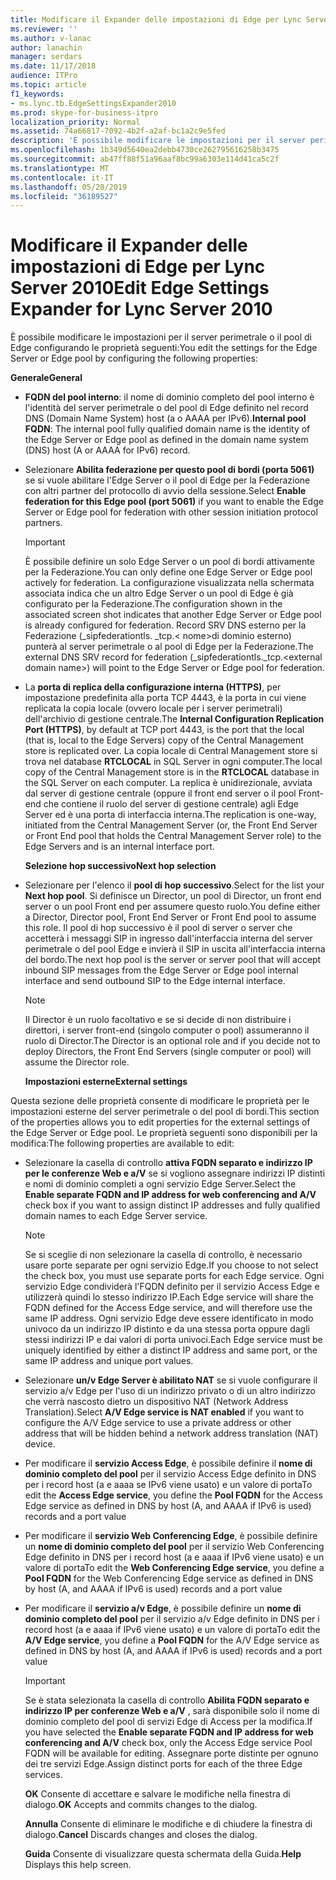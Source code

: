 ```yaml
---
title: Modificare il Expander delle impostazioni di Edge per Lync Server 2010
ms.reviewer: ''
ms.author: v-lanac
author: lanachin
manager: serdars
ms.date: 11/17/2018
audience: ITPro
ms.topic: article
f1_keywords:
- ms.lync.tb.EdgeSettingsExpander2010
ms.prod: skype-for-business-itpro
localization_priority: Normal
ms.assetid: 74a66817-7092-4b2f-a2af-bc1a2c9e5fed
description: 'È possibile modificare le impostazioni per il server perimetrale o il pool di Edge configurando le proprietà seguenti:'
ms.openlocfilehash: 1b349d5640ea2debb4730ce262795616258b3475
ms.sourcegitcommit: ab47ff88f51a96aaf8bc99a6303e114d41ca5c2f
ms.translationtype: MT
ms.contentlocale: it-IT
ms.lasthandoff: 05/20/2019
ms.locfileid: "36189527"
---
```

# <a name="edit-edge-settings-expander-for-lync-server-2010"></a><span data-ttu-id="1d02e-103">Modificare il Expander delle impostazioni di Edge per Lync Server 2010</span><span class="sxs-lookup"><span data-stu-id="1d02e-103">Edit Edge Settings Expander for Lync Server 2010</span></span>
 
<span data-ttu-id="1d02e-104">È possibile modificare le impostazioni per il server perimetrale o il pool di Edge configurando le proprietà seguenti:</span><span class="sxs-lookup"><span data-stu-id="1d02e-104">You edit the settings for the Edge Server or Edge pool by configuring the following properties:</span></span> 
  
 <span data-ttu-id="1d02e-105">**Generale**</span><span class="sxs-lookup"><span data-stu-id="1d02e-105">**General**</span></span>
  
- <span data-ttu-id="1d02e-106">**FQDN del pool interno**: il nome di dominio completo del pool interno è l'identità del server perimetrale o del pool di Edge definito nel record DNS (Domain Name System) host (a o AAAA per IPv6).</span><span class="sxs-lookup"><span data-stu-id="1d02e-106">**Internal pool FQDN**: The internal pool fully qualified domain name is the identity of the Edge Server or Edge pool as defined in the domain name system (DNS) host (A or AAAA for IPv6) record.</span></span>
    
- <span data-ttu-id="1d02e-107">Selezionare **Abilita federazione per questo pool di bordi (porta 5061)** se si vuole abilitare l'Edge Server o il pool di Edge per la Federazione con altri partner del protocollo di avvio della sessione.</span><span class="sxs-lookup"><span data-stu-id="1d02e-107">Select **Enable federation for this Edge pool (port 5061)** if you want to enable the Edge Server or Edge pool for federation with other session initiation protocol partners.</span></span>
    
    > [!IMPORTANT]
    > <span data-ttu-id="1d02e-108">È possibile definire un solo Edge Server o un pool di bordi attivamente per la Federazione.</span><span class="sxs-lookup"><span data-stu-id="1d02e-108">You can only define one Edge Server or Edge pool actively for federation.</span></span> <span data-ttu-id="1d02e-109">La configurazione visualizzata nella schermata associata indica che un altro Edge Server o un pool di Edge è già configurato per la Federazione.</span><span class="sxs-lookup"><span data-stu-id="1d02e-109">The configuration shown in the associated screen shot indicates that another Edge Server or Edge pool is already configured for federation.</span></span> <span data-ttu-id="1d02e-110">Record SRV DNS esterno per la Federazione (_sipfederationtls. _tcp.\< nome\>di dominio esterno) punterà al server perimetrale o al pool di Edge per la Federazione.</span><span class="sxs-lookup"><span data-stu-id="1d02e-110">The external DNS SRV record for federation (_sipfederationtls._tcp.\<external domain name\>) will point to the Edge Server or Edge pool for federation.</span></span> 
  
- <span data-ttu-id="1d02e-111">La **porta di replica della configurazione interna (HTTPS)**, per impostazione predefinita alla porta TCP 4443, è la porta in cui viene replicata la copia locale (ovvero locale per i server perimetrali) dell'archivio di gestione centrale.</span><span class="sxs-lookup"><span data-stu-id="1d02e-111">The **Internal Configuration Replication Port (HTTPS)**, by default at TCP port 4443, is the port that the local (that is, local to the Edge Servers) copy of the Central Management store is replicated over.</span></span> <span data-ttu-id="1d02e-112">La copia locale di Central Management store si trova nel database **RTCLOCAL** in SQL Server in ogni computer.</span><span class="sxs-lookup"><span data-stu-id="1d02e-112">The local copy of the Central Management store is in the **RTCLOCAL** database in the SQL Server on each computer.</span></span> <span data-ttu-id="1d02e-113">La replica è unidirezionale, avviata dal server di gestione centrale (oppure il front end server o il pool Front-end che contiene il ruolo del server di gestione centrale) agli Edge Server ed è una porta di interfaccia interna.</span><span class="sxs-lookup"><span data-stu-id="1d02e-113">The replication is one-way, initiated from the Central Management Server (or, the Front End Server or Front End pool that holds the Central Management Server role) to the Edge Servers and is an internal interface port.</span></span>
    
  <span data-ttu-id="1d02e-114">**Selezione hop successivo**</span><span class="sxs-lookup"><span data-stu-id="1d02e-114">**Next hop selection**</span></span>
  
- <span data-ttu-id="1d02e-115">Selezionare per l'elenco il **pool di hop successivo**.</span><span class="sxs-lookup"><span data-stu-id="1d02e-115">Select for the list your **Next hop pool**.</span></span> <span data-ttu-id="1d02e-116">Si definisce un Director, un pool di Director, un front end server o un pool Front end per assumere questo ruolo.</span><span class="sxs-lookup"><span data-stu-id="1d02e-116">You define either a Director, Director pool, Front End Server or Front End pool to assume this role.</span></span> <span data-ttu-id="1d02e-117">Il pool di hop successivo è il pool di server o server che accetterà i messaggi SIP in ingresso dall'interfaccia interna del server perimetrale o del pool Edge e invierà il SIP in uscita all'interfaccia interna del bordo.</span><span class="sxs-lookup"><span data-stu-id="1d02e-117">The next hop pool is the server or server pool that will accept inbound SIP messages from the Edge Server or Edge pool internal interface and send outbound SIP to the Edge internal interface.</span></span>
    
    > [!NOTE]
    > <span data-ttu-id="1d02e-118">Il Director è un ruolo facoltativo e se si decide di non distribuire i direttori, i server front-end (singolo computer o pool) assumeranno il ruolo di Director.</span><span class="sxs-lookup"><span data-stu-id="1d02e-118">The Director is an optional role and if you decide not to deploy Directors, the Front End Servers (single computer or pool) will assume the Director role.</span></span> 
  
  <span data-ttu-id="1d02e-119">**Impostazioni esterne**</span><span class="sxs-lookup"><span data-stu-id="1d02e-119">**External settings**</span></span>
  
<span data-ttu-id="1d02e-120">Questa sezione delle proprietà consente di modificare le proprietà per le impostazioni esterne del server perimetrale o del pool di bordi.</span><span class="sxs-lookup"><span data-stu-id="1d02e-120">This section of the properties allows you to edit properties for the external settings of the Edge Server or Edge pool.</span></span> <span data-ttu-id="1d02e-121">Le proprietà seguenti sono disponibili per la modifica:</span><span class="sxs-lookup"><span data-stu-id="1d02e-121">The following properties are available to edit:</span></span>
  
- <span data-ttu-id="1d02e-122">Selezionare la casella di controllo **attiva FQDN separato e indirizzo IP per le conferenze Web e a/V** se si vogliono assegnare indirizzi IP distinti e nomi di dominio completi a ogni servizio Edge Server.</span><span class="sxs-lookup"><span data-stu-id="1d02e-122">Select the **Enable separate FQDN and IP address for web conferencing and A/V** check box if you want to assign distinct IP addresses and fully qualified domain names to each Edge Server service.</span></span>
    
    > [!NOTE]
    > <span data-ttu-id="1d02e-123">Se si sceglie di non selezionare la casella di controllo, è necessario usare porte separate per ogni servizio Edge.</span><span class="sxs-lookup"><span data-stu-id="1d02e-123">If you choose to not select the check box, you must use separate ports for each Edge service.</span></span> <span data-ttu-id="1d02e-124">Ogni servizio Edge condividerà l'FQDN definito per il servizio Access Edge e utilizzerà quindi lo stesso indirizzo IP.</span><span class="sxs-lookup"><span data-stu-id="1d02e-124">Each Edge service will share the FQDN defined for the Access Edge service, and will therefore use the same IP address.</span></span> <span data-ttu-id="1d02e-125">Ogni servizio Edge deve essere identificato in modo univoco da un indirizzo IP distinto e da una stessa porta oppure dagli stessi indirizzi IP e dai valori di porta univoci.</span><span class="sxs-lookup"><span data-stu-id="1d02e-125">Each Edge service must be uniquely identified by either a distinct IP address and same port, or the same IP address and unique port values.</span></span> 
  
- <span data-ttu-id="1d02e-126">Selezionare **un/v Edge Server è abilitato NAT** se si vuole configurare il servizio a/v Edge per l'uso di un indirizzo privato o di un altro indirizzo che verrà nascosto dietro un dispositivo NAT (Network Address Translation).</span><span class="sxs-lookup"><span data-stu-id="1d02e-126">Select **A/V Edge service is NAT enabled** if you want to configure the A/V Edge service to use a private address or other address that will be hidden behind a network address translation (NAT) device.</span></span>
    
- <span data-ttu-id="1d02e-127">Per modificare il **servizio Access Edge**, è possibile definire il **nome di dominio completo del pool** per il servizio Access Edge definito in DNS per i record host (a e aaaa se IPv6 viene usato) e un valore di porta</span><span class="sxs-lookup"><span data-stu-id="1d02e-127">To edit the **Access Edge service**, you define the **Pool FQDN** for the Access Edge service as defined in DNS by host (A, and AAAA if IPv6 is used) records and a port value</span></span>
    
- <span data-ttu-id="1d02e-128">Per modificare il **servizio Web Conferencing Edge**, è possibile definire un **nome di dominio completo del pool** per il servizio Web Conferencing Edge definito in DNS per i record host (a e aaaa if IPv6 viene usato) e un valore di porta</span><span class="sxs-lookup"><span data-stu-id="1d02e-128">To edit the **Web Conferencing Edge service**, you define a **Pool FQDN** for the Web Conferencing Edge service as defined in DNS by host (A, and AAAA if IPv6 is used) records and a port value</span></span>
    
- <span data-ttu-id="1d02e-129">Per modificare il **servizio a/v Edge**, è possibile definire un **nome di dominio completo del pool** per il servizio a/v Edge definito in DNS per i record host (a e aaaa if IPv6 viene usato) e un valore di porta</span><span class="sxs-lookup"><span data-stu-id="1d02e-129">To edit the **A/V Edge service**, you define a **Pool FQDN** for the A/V Edge service as defined in DNS by host (A, and AAAA if IPv6 is used) records and a port value</span></span>
    
    > [!IMPORTANT]
    > <span data-ttu-id="1d02e-130">Se è stata selezionata la casella di controllo **Abilita FQDN separato e indirizzo IP per conferenze Web e a/V** , sarà disponibile solo il nome di dominio completo del pool di servizi Edge di Access per la modifica.</span><span class="sxs-lookup"><span data-stu-id="1d02e-130">If you have selected the **Enable separate FQDN and IP address for web conferencing and A/V** check box, only the Access Edge service Pool FQDN will be available for editing.</span></span> <span data-ttu-id="1d02e-131">Assegnare porte distinte per ognuno dei tre servizi Edge.</span><span class="sxs-lookup"><span data-stu-id="1d02e-131">Assign distinct ports for each of the three Edge services.</span></span>
  
  <span data-ttu-id="1d02e-132">**OK** Consente di accettare e salvare le modifiche nella finestra di dialogo.</span><span class="sxs-lookup"><span data-stu-id="1d02e-132">**OK** Accepts and commits changes to the dialog.</span></span>
  
  <span data-ttu-id="1d02e-133">**Annulla** Consente di eliminare le modifiche e di chiudere la finestra di dialogo.</span><span class="sxs-lookup"><span data-stu-id="1d02e-133">**Cancel** Discards changes and closes the dialog.</span></span>
  
  <span data-ttu-id="1d02e-134">**Guida** Consente di visualizzare questa schermata della Guida.</span><span class="sxs-lookup"><span data-stu-id="1d02e-134">**Help** Displays this help screen.</span></span>
  

